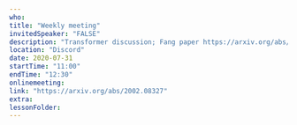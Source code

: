 ```yaml
---
who: 
title: "Weekly meeting"
invitedSpeaker: "FALSE"
description: "Transformer discussion; Fang paper https://arxiv.org/abs/2002.08327"
location: "Discord"
date: 2020-07-31
startTime: "11:00"
endTime: "12:30"
onlinemeeting: 
link: "https://arxiv.org/abs/2002.08327"
extra: 
lessonFolder: 
---
```


